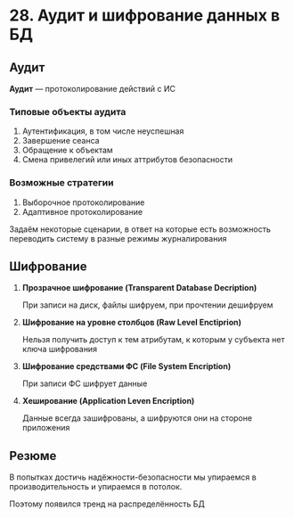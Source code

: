 # 28. Аудит и шифрование данных в БД

## Аудит

**Аудит** — протоколирование действий с ИС

### Типовые объекты аудита

1. Аутентификация, в том числе неуспешная
2. Завершение сеанса
3. Обращение к объектам
4. Смена привелегий или иных аттрибутов безопасности

### Возможные стратегии

1. Выборочное протоколирование
2. Адаптивное протоколирование

Задаём некоторые сценарии, в ответ на которые есть возможность переводить систему в разные режимы журналирования

## Шифрование

1. **Прозрачное шифрование (Transparent Database Decription)**

    При записи на диск, файлы шифруем, при прочтении дешифруем

2. **Шифрование на уровне столбцов (Raw Level Enctiprion)**

    Нельзя получить доступ к тем атрибутам, к которым у субъекта нет ключа шифрования

3. **Шифрование средствами ФС (File System Encription)**

    При записи ФС шифрует данные

4. **Хеширование (Application Leven Encription)**

    Данные всегда зашифрованы, а шифруются они на стороне приложения

## Резюме

В попытках достичь надёжности-безопасности мы упираемся в производительность и упираемся в потолок.

Поэтому появился тренд на распределённость БД

